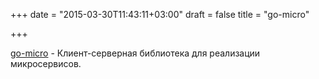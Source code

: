 +++
date = "2015-03-30T11:43:11+03:00"
draft = false
title = "go-micro"

+++

<p><a href="https://github.com/asim/go-micro">go-micro</a>&nbsp;-&nbsp;Клиент-серверная библиотека для реализации микросервисов.</p>

